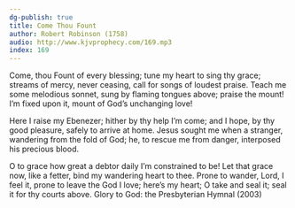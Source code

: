 ```yaml
---
dg-publish: true
title: Come Thou Fount
author: Robert Robinson (1758)
audio: http://www.kjvprophecy.com/169.mp3
index: 169
---
```


Come, thou Fount of every blessing;
tune my heart to sing thy grace;
streams of mercy, never ceasing,
call for songs of loudest praise.
Teach me some melodious sonnet,
sung by flaming tongues above;
praise the mount! I’m fixed upon it,
mount of God’s unchanging love!

Here I raise my Ebenezer;
hither by thy help I’m come;
and I hope, by thy good pleasure,
safely to arrive at home.
Jesus sought me when a stranger,
wandering from the fold of God;
he, to rescue me from danger,
interposed his precious blood.

O to grace how great a debtor
daily I’m constrained to be!
Let that grace now, like a fetter,
bind my wandering heart to thee.
Prone to wander, Lord, I feel it,
prone to leave the God I love;
here’s my heart; O take and seal it;
seal it for thy courts above.
Glory to God: the Presbyterian Hymnal (2003)